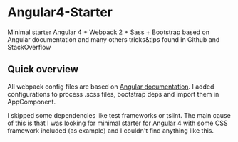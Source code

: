 # Angular4-Starter
Minimal starter Angular 4 + Webpack 2 + Sass + Bootstrap based on Angular documentation and many others tricks&amp;tips found in Github and StackOverflow

## Quick overview
All webpack config files are based on [Angular documentation](https://angular.io/docs/ts/latest/guide/webpack.html). I added configurations to process .scss files, bootstrap deps and import them in AppComponent.

I skipped some dependencies like test frameworks or tslint. The main cause of this is that I was looking for minimal
starter for Angular 4 with some CSS framework included (as example) and I couldn't find anything like this.
